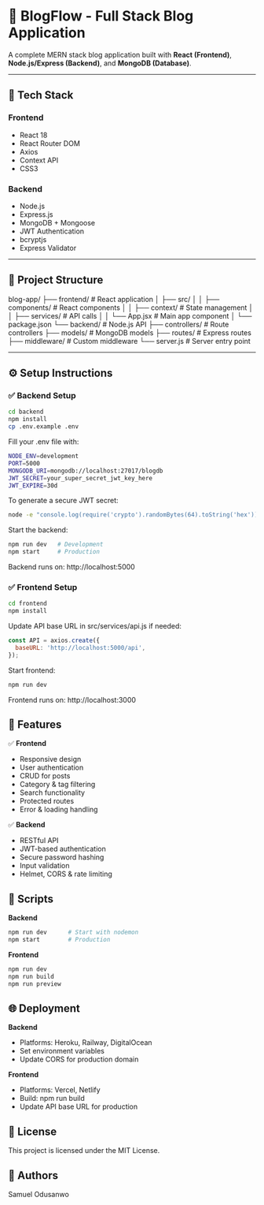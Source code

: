 # 📘 BlogFlow - Full Stack Blog Application

A complete MERN stack blog application built with **React (Frontend)**, **Node.js/Express (Backend)**, and **MongoDB (Database)**.

---

## 🚀 Tech Stack

### **Frontend**
- React 18  
- React Router DOM  
- Axios  
- Context API  
- CSS3  

### **Backend**
- Node.js  
- Express.js  
- MongoDB + Mongoose  
- JWT Authentication  
- bcryptjs  
- Express Validator  

---

## 📁 Project Structure
blog-app/
├── frontend/                 # React application
│   ├── src/
│   │   ├── components/       # React components
│   │   ├── context/          # State management
│   │   ├── services/         # API calls
│   │   └── App.jsx          # Main app component
│   └── package.json
└── backend/                  # Node.js API
    ├── controllers/          # Route controllers
    ├── models/              # MongoDB models
    ├── routes/              # Express routes
    ├── middleware/          # Custom middleware
    └── server.js           # Server entry point

---

## ⚙️ Setup Instructions

### ✅ **Backend Setup**

```bash
cd backend
npm install
cp .env.example .env
```

Fill your .env file with:
```bash
NODE_ENV=development  
PORT=5000  
MONGODB_URI=mongodb://localhost:27017/blogdb  
JWT_SECRET=your_super_secret_jwt_key_here  
JWT_EXPIRE=30d  
```

To generate a secure JWT secret:
```bash
node -e "console.log(require('crypto').randomBytes(64).toString('hex'))"
```

Start the backend:
```bash
npm run dev   # Development
npm start     # Production
```

Backend runs on: http://localhost:5000

### ✅ **Frontend Setup**
```bash
cd frontend
npm install
```

Update API base URL in src/services/api.js if needed:
```javascript
const API = axios.create({
  baseURL: 'http://localhost:5000/api',
});
```

Start frontend:

```bash
npm run dev
```


Frontend runs on: http://localhost:3000


## 🎯 **Features**
✅ **Frontend**

- Responsive design
- User authentication
- CRUD for posts
- Category & tag filtering
- Search functionality
- Protected routes
- Error & loading handling

✅ **Backend**

- RESTful API
- JWT-based authentication
- Secure password hashing
- Input validation
- Helmet, CORS & rate limiting


## 📝 Scripts
**Backend**

```bash
npm run dev      # Start with nodemon
npm start        # Production
```

**Frontend**
```bash
npm run dev
npm run build
npm run preview
```

## 🌐 Deployment
**Backend**

- Platforms: Heroku, Railway, DigitalOcean
- Set environment variables
- Update CORS for production domain

**Frontend**

- Platforms: Vercel, Netlify
- Build: npm run build
- Update API base URL for production

## 📄 License

This project is licensed under the MIT License.

## 👥 Authors

Samuel Odusanwo